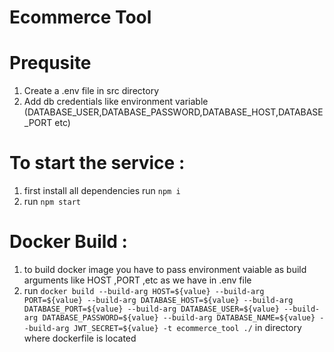 # Ecommerce Tool

# Prequsite
 1. Create a .env file in src directory
 2. Add db credentials like environment variable (DATABASE_USER,DATABASE_PASSWORD,DATABASE_HOST,DATABASE_PORT etc)

# To start the service :
 1. first install all dependencies run ```npm i```
 2. run ``` npm start ```

# Docker Build :
 1. to build docker image you have to pass environment vaiable as build arguments like HOST ,PORT ,etc as we have in .env file
 2. run ```docker build --build-arg HOST=${value} --build-arg PORT=${value} --build-arg DATABASE_HOST=${value} --build-arg DATABASE_PORT=${value} --build-arg DATABASE_USER=${value} --build-arg DATABASE_PASSWORD=${value} --build-arg DATABASE_NAME=${value} --build-arg JWT_SECRET=${value} -t ecommerce_tool ./``` in directory where dockerfile is located
